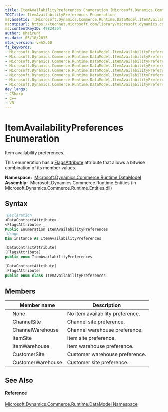 ```yaml
---
title: ItemAvailabilityPreferences Enumeration (Microsoft.Dynamics.Commerce.Runtime.DataModel)
TOCTitle: ItemAvailabilityPreferences Enumeration
ms:assetid: T:Microsoft.Dynamics.Commerce.Runtime.DataModel.ItemAvailabilityPreferences
ms:mtpsurl: https://technet.microsoft.com/library/microsoft.dynamics.commerce.runtime.datamodel.itemavailabilitypreferences(v=AX.60)
ms:contentKeyID: 49824364
author: Khairunj
ms.date: 05/18/2015
mtps_version: v=AX.60
f1_keywords:
- Microsoft.Dynamics.Commerce.Runtime.DataModel.ItemAvailabilityPreferences
- Microsoft.Dynamics.Commerce.Runtime.DataModel.ItemAvailabilityPreferences.ChannelSite
- Microsoft.Dynamics.Commerce.Runtime.DataModel.ItemAvailabilityPreferences.ChannelWarehouse
- Microsoft.Dynamics.Commerce.Runtime.DataModel.ItemAvailabilityPreferences.CustomerSite
- Microsoft.Dynamics.Commerce.Runtime.DataModel.ItemAvailabilityPreferences.CustomerWarehouse
- Microsoft.Dynamics.Commerce.Runtime.DataModel.ItemAvailabilityPreferences.ItemSite
- Microsoft.Dynamics.Commerce.Runtime.DataModel.ItemAvailabilityPreferences.ItemWarehouse
- Microsoft.Dynamics.Commerce.Runtime.DataModel.ItemAvailabilityPreferences.None
dev_langs:
- CSharp
- C++
- VB
---
```


# ItemAvailabilityPreferences Enumeration

Item availability preferences.

This enumeration has a [FlagsAttribute](https://technet.microsoft.com/library/dk06fkbc\(v=ax.60\)) attribute that allows a bitwise combination of its member values.

**Namespace:**  [Microsoft.Dynamics.Commerce.Runtime.DataModel](microsoft-dynamics-commerce-runtime-datamodel-namespace.md)  
**Assembly:**  Microsoft.Dynamics.Commerce.Runtime.Entities (in Microsoft.Dynamics.Commerce.Runtime.Entities.dll)

## Syntax

``` vb
'Declaration
<DataContractAttribute> _
<FlagsAttribute> _
Public Enumeration ItemAvailabilityPreferences
'Usage
Dim instance As ItemAvailabilityPreferences
```

``` csharp
[DataContractAttribute]
[FlagsAttribute]
public enum ItemAvailabilityPreferences
```

``` c++
[DataContractAttribute]
[FlagsAttribute]
public enum class ItemAvailabilityPreferences
```

## Members

<table>
<thead>
<tr class="header">
<th></th>
<th>Member name</th>
<th>Description</th>
</tr>
</thead>
<tbody>
<tr class="odd">
<td></td>
<td>None</td>
<td>No item availability preference.</td>
</tr>
<tr class="even">
<td></td>
<td>ChannelSite</td>
<td>Channel site preference.</td>
</tr>
<tr class="odd">
<td></td>
<td>ChannelWarehouse</td>
<td>Channel warehouse preference.</td>
</tr>
<tr class="even">
<td></td>
<td>ItemSite</td>
<td>Item site preference.</td>
</tr>
<tr class="odd">
<td></td>
<td>ItemWarehouse</td>
<td>Item warehouse preference.</td>
</tr>
<tr class="even">
<td></td>
<td>CustomerSite</td>
<td>Customer warehouse preference.</td>
</tr>
<tr class="odd">
<td></td>
<td>CustomerWarehouse</td>
<td>Customer site preference.</td>
</tr>
</tbody>
</table>


## See Also

#### Reference

[Microsoft.Dynamics.Commerce.Runtime.DataModel Namespace](microsoft-dynamics-commerce-runtime-datamodel-namespace.md)

